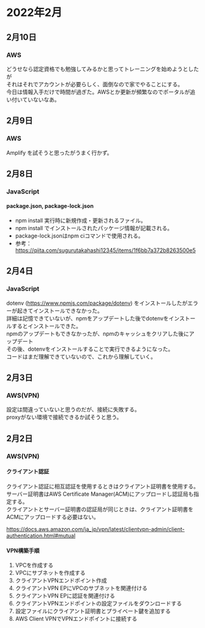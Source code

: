 # 2022年2月

## 2月10日

### AWS

どうせなら認定資格でも勉強してみるかと思ってトレーニングを始めようとしたが  
それはそれでアカウントが必要らしく、面倒なので家でやることにする。  
今日は情報入手だけで時間が過ぎた。AWSとか更新が頻繁なのでポータルが追い付いていないなあ。  

## 2月9日

### AWS

Amplify を試そうと思ったがうまく行かず。

## 2月8日

### JavaScript

#### package.json, package-lock.json

* npm install 実行時に新規作成・更新されるファイル。  
* npm install でインストールされたパッケージ情報が記載される。
* package-lock.jsonはnpm ciコマンドで使用される。
* 参考：https://qiita.com/sugurutakahashi12345/items/1f6bb7a372b8263500e5

## 2月4日

### JavaScript

dotenv (https://www.npmjs.com/package/dotenv) をインストールしたがエラーが起きてインストールできなかった。  
詳細は記憶できていないが、npmをアップデートした後でdotenvをインストールするとインストールできた。  
npmのアップデートもできなかったが、npmのキャッシュをクリアした後にアップデート  
その後、dotenvをインストールすることで実行できるようになった。  
コードはまだ理解できていないので、これから理解していく。  

## 2月3日

### AWS(VPN)

設定は間違っていないと思うのだが、接続に失敗する。  
proxyがない環境で接続できるか試そうと思う。  

## 2月2日

### AWS(VPN)

#### クライアント認証

クライアント認証に相互認証を使用するときはクライアント証明書を使用する。  
サーバー証明書はAWS Certificate Manager(ACM)にアップロードし認証局も指定する。  
クライアントとサーバー証明書の認証局が同じときは、クライアント証明書をACMにアップロードする必要はない。  

https://docs.aws.amazon.com/ja_jp/vpn/latest/clientvpn-admin/client-authentication.html#mutual

#### VPN構築手順

1. VPCを作成する
2. VPCにサブネットを作成する
3. クライアントVPNエンドポイント作成
6. クライアントVPN EPにVPCのサブネットを関連付ける
6. クライアントVPN EPに認証を関連付ける
8. クライアントVPNエンドポイントの設定ファイルをダウンロードする
9. 設定ファイルにクライアント証明書とプライベート鍵を追加する
10. AWS Client VPNでVPNエンドポイントに接続する
